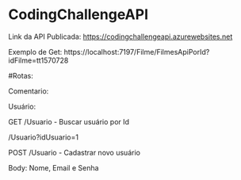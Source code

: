 # CodingChallengeAPI

Link da API Publicada: https://codingchallengeapi.azurewebsites.net

Exemplo de Get: https://localhost:7197/Filme/FilmesApiPorId?idFilme=tt1570728


#Rotas:

Comentario:

Usuário:

GET /Usuario - Buscar usuário por Id

/Usuario?idUsuario=1


POST /Usuario - Cadastrar novo usuário

Body: Nome, Email e Senha 


